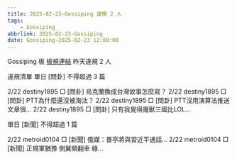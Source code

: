 ```yaml
---
title: 2025-02-23-Gossiping 違規 2 人
tags:
    - Gossiping
abbrlink: 2025-02-23-Gossiping
date: Gossiping-2025-02-23 12:00:00
---
```

Gossiping 板 [板規連結](https://www.ptt.cc/bbs/Gossiping/M.1637425085.A.07D.html)
昨天違規 2 人
<!-- more -->

違規清單
單日 [問卦] 不得超過 3 篇

2/22 destiny1895 □ [問卦] 烏克蘭換成台灣故事怎麼寫？
2/22 destiny1895 □ [問卦] PTT為什麼還沒被淘汰？
2/22 destiny1895 □ [問卦] PTT沒用演算法推送文章很…
2/22 destiny1895 □ [問卦] 只有我覺得魔獸三國比LOL…

單日 [新聞] 不得超過 1 篇

2/22 metroid0104 □ [新聞] 俄媒：普亭將與習近平通話…
2/22 metroid0104 □ [新聞] 正規軍猶豫 側翼頻翻車 綠…
